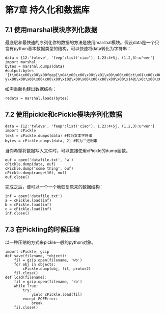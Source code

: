 第7章 持久化和数据库
=====================

7.1 使用marshal模块序列化数据
-----------------------------
最底层和最快速的序列化你的数据的方法是使用marshal模块。假设data是一个只含有python基本数据类型的结构，可以快速将data转化为字符串：

    data = {12:'twleve', 'feep':list('ciao'), 1.23:4+5j, (1,2,3):u'wer'}
    import marshal
    bytes = marshal.dumps(data)
    #output:bytes
    '{t\x04\x00\x00\x00feep[\x04\x00\x00\x00t\x01\x00\x00\x00ct\x01\x00\x00\x00it\x01\x00\x00\x00at\x01\x00\x00\x00og\xaeG\xe1z\x14\xae\xf3?y\x00\x00\x00\x00\x00\x00\x10@\x00\x00\x00\x00\x00\x00\x14@i\x0c\x00\x00\x00t\x06\x00\x00\x00twleve(\x03\x00\x00\x00i\x01\x00\x00\x00i\x02\x00\x00\x00i\x03\x00\x00\x00u\x03\x00\x00\x00wer0'

如需重新构建出数据结构：

    redata = marshal.loads(bytes)

7.2 使用pickle和cPickle模块序列化数据
---------------------------------------

    data = {12:'twleve', 'feep':list('ciao'), 1.23:4+5j, (1,2,3):u'wer'}
    import cPickle
    text = cPickle.dumps(data) #转为文本字符串
    bytes = cPickle.dumps(data, 2) #转为二进制串

当你希望将数据写入文件时，可以直接使用cPickle的dump函数。  

    ouf = open('datafile.txt', 'w')
    cPickle.dump(data, ouf)
    cPickle.dump('some thing', ouf)
    cPickle.dump(range(10), ouf)
    ouf.close()

完成之后，便可以一个一个地恢复原来的数据结构：

    inf = open('datafile.txt')
    a = cPickle.load(inf)
    b = cPickle.load(inf)
    c = cPickle.load(inf)
    inf.close()

7.3 在Pickling的时候压缩
--------------------------
以一种压缩的方式来pickle一般的python对象。

    import cPickle, gzip
    def save(filename, *object):
        fil = gzip.open(filename, 'wb')
        for obj in objects:
            cPickle.dump(obj, fil, proto=2)
        fil.close()
    def load(filename):
        fil = gzip.open(filename, 'rb')
        while True:
            try:
                yield cPickle.load(fil)
            except EOFError:
                break
        fil.close()


